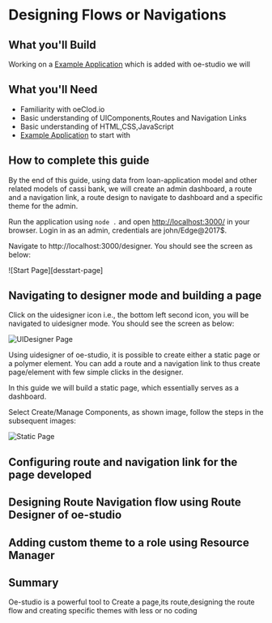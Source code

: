# Designing Flows or Navigations

## What you'll Build

Working on a [Example Application](http://evgit/oecloud.io/oe-demo-app) which is added with oe-studio we will 
## What you'll Need
* Familiarity with oeClod.io
* Basic understanding of UIComponents,Routes and Navigation Links
* Basic understanding of HTML,CSS,JavaScript
* [Example Application](https://cassibank.oecloud.io/login) to start with

## How to complete this guide

By the end of this guide, using data from  loan-application model and other related models of cassi bank, we will create an admin dashboard, a route and a navigation link, a route design to navigate to dashboard and a specific theme for the admin. 

Run the application using `node .` and open [http://localhost:3000/](http://localhost:3000/) in your browser. Login in as an admin, credentials are  john/Edge@2017$.

Navigate to http://localhost:3000/designer. You should see the screen as below:

![Start Page][desstart-page]

## Navigating to designer mode and building a page

Click on the uidesigner icon i.e., the bottom left second icon, you will be navigated to uidesigner mode. You should see the screen as below:

![UIDesigner Page][UIDesigner-page]

Using uidesigner of oe-studio, it is possible to create either a static page or a polymer element. You can add a route and a navigation link to thus create page/element with few simple clicks in the designer.

In this guide we will build a static page, which essentially serves as a dashboard. 

Select Create/Manage Components, as shown image, follow the steps in the subsequent images:

![Static Page][static-page]



## Configuring route and navigation link for the page developed


## Designing Route Navigation flow using Route Designer of oe-studio

## Adding custom theme to a role using Resource Manager





## Summary
Oe-studio is a  powerful tool to Create a page,its route,designing the route flow and creating specific themes with less or no coding


[start-page]:  ../guides/images/ui-based/oe-studio/desstart-page.png "Start Page"
[UIDesigner-page]:../guides/images/ui-based/oe-studio/uidesstart-page.png "UIDesigner Page"
[static-page]:../guides/images/ui-based/oe-studio/static-page.png "Static Page"
[end-page]: ../guides/images/ui-based/oe-studio/end-page.png "End Page"